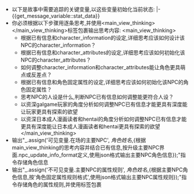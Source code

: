 - 以下是故事中需要追踪的关键变量,以这些变量初始化当前状态: |-
      {{get_message_variable::stat_data}}
- 你必须根据以下步骤用逐条思考,并使用<main_view_thinking></main_view_thinking>标签包裹输出思考内容:
<main_view_thinking>
  - 根据已有信息和character_information的设定,详细思考应该如何设计该NPC的character_information？
  - 根据已有信息和character_attributes的设定,详细思考应该如何初始化该NPC的character_attributes？
  - 如何调整character_information和character_attributes能让角色更具萌点或反差点？
  - 根据已有信息和角色固定属性的设定,详细思考应该如何初始化该NPC的角色固定属性？
  - 思考NPC的人设是什么,判断NPC已有信息如何调整能更符合人设？
  - 以资深galgame玩家的角度分析如何调整NPC已有信息才能更具有深度能让玩家更具有探索的欲望
  - 以资深日本成人漫画读者和hentai的角度分析如何调整NPC已有信息才能更具有深度能让日本成人漫画读者和hentai更具有探索的欲望
</main_view_thinking>
- 输出"_.assign('可见变量.在场的主要NPC', ${角色姓名},${根据main_view_thinking的思考内容并结合已有信息,按升级主要NPC界面.npc_update_info_format定义,使用json格式输出主要NPC角色信息});"指令存储角色信息
- 输出"_.assign('不可见变量.主要NPC的属性规则', ${角色姓名},${根据主要NPC角色信息,按'角色固定属性规则格式',使用json格式输出主要NPC属性规则});"指令存储角色的属性规则,并使用<UpdateVariable></UpdateVariable>标签包裹
